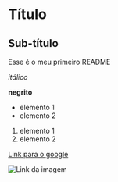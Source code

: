 # Título

## Sub-título

Esse é o meu primeiro README

*itálico*

**negrito**

- elemento 1
- elemento 2

1) elemento 1
2) elemento 2

[Link para o google](https://google.com)

![Link da imagem](https://s2-techtudo.glbimg.com/L9wb1xt7tjjL-Ocvos-Ju0tVmfc=/0x0:1200x800/984x0/smart/filters:strip_icc()/i.s3.glbimg.com/v1/AUTH_08fbf48bc0524877943fe86e43087e7a/internal_photos/bs/2023/q/l/TIdfl2SA6J16XZAy56Mw/canvaai.png)

